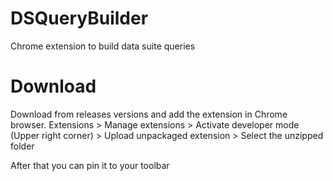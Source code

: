 # DSQueryBuilder
Chrome extension to build data suite queries

# Download
Download from releases versions and add the extension in Chrome browser.
Extensions > Manage extensions > Activate developer mode (Upper right corner) > Upload unpackaged extension > Select the unzipped folder

After that you can pin it to your toolbar
